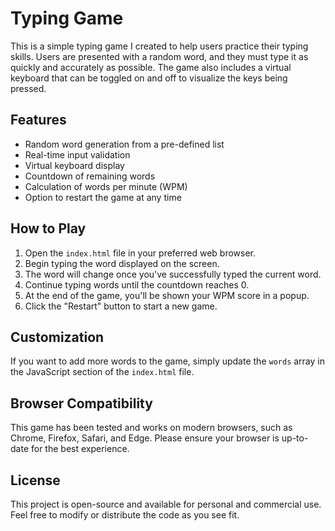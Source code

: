 # Typing Game

This is a simple typing game I created to help users practice their typing skills. Users are presented with a random word, and they must type it as quickly and accurately as possible. The game also includes a virtual keyboard that can be toggled on and off to visualize the keys being pressed.

## Features

- Random word generation from a pre-defined list
- Real-time input validation
- Virtual keyboard display
- Countdown of remaining words
- Calculation of words per minute (WPM)
- Option to restart the game at any time

## How to Play

1. Open the `index.html` file in your preferred web browser.
2. Begin typing the word displayed on the screen.
3. The word will change once you've successfully typed the current word.
4. Continue typing words until the countdown reaches 0.
5. At the end of the game, you'll be shown your WPM score in a popup.
6. Click the "Restart" button to start a new game.

## Customization

If you want to add more words to the game, simply update the `words` array in the JavaScript section of the `index.html` file.

## Browser Compatibility

This game has been tested and works on modern browsers, such as Chrome, Firefox, Safari, and Edge. Please ensure your browser is up-to-date for the best experience.

## License

This project is open-source and available for personal and commercial use. Feel free to modify or distribute the code as you see fit.
